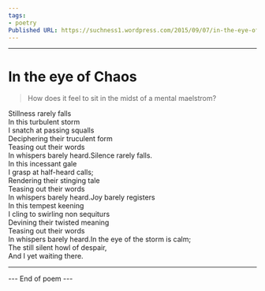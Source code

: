 ```yaml
---
tags: 
- poetry
Published URL: https://suchness1.wordpress.com/2015/09/07/in-the-eye-of-chaos/
---
```

---  
  
# In the eye of Chaos  
> How does it feel to sit in the midst of a mental maelstrom?  


Stillness rarely falls  
In this turbulent storm  
I snatch at passing squalls  
Deciphering their truculent form  
Teasing out their words  
In whispers barely heard.Silence rarely falls.  
In this incessant gale  
I grasp at half-heard calls;  
Rendering their stinging tale  
Teasing out their words  
In whispers barely heard.Joy barely registers  
In this tempest keening   
I cling to swirling non sequiturs  
Devining their twisted meaning   
Teasing out their words  
In whispers barely heard.In the eye of the storm is calm;  
The still silent howl of despair,  
And I yet waiting there.  
  
---  
 --- End of poem ---